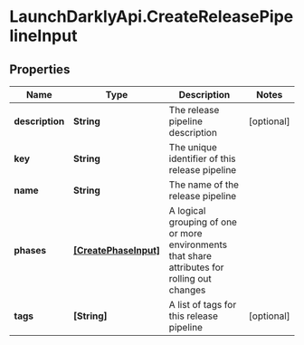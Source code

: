 # LaunchDarklyApi.CreateReleasePipelineInput

## Properties

Name | Type | Description | Notes
------------ | ------------- | ------------- | -------------
**description** | **String** | The release pipeline description | [optional] 
**key** | **String** | The unique identifier of this release pipeline | 
**name** | **String** | The name of the release pipeline | 
**phases** | [**[CreatePhaseInput]**](CreatePhaseInput.md) | A logical grouping of one or more environments that share attributes for rolling out changes | 
**tags** | **[String]** | A list of tags for this release pipeline | [optional] 


